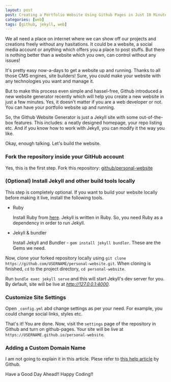 ```yaml
---
layout: post
post: Creating a Portfolio Website Using Github Pages in Just 10 Minutes
categories: [web]
tags: [github, jekyll, web]
---
```


We all need a place on internet where we can show off our projects and creations freely without any hasitations. It could be a website, a social media account or anything which offers you a place to post stuffs. But there is nothing better than a website which you own, can control without any issues!

It's pretty easy now-a-days to get a website up and running. Thanks to all those CMS engines, site builders! Sure, you could make your website with any technologies you want and manage it.

But to make this process even simple and hassel-free, Github introduced a new website generator recently which will help you create a new website in just a few minutes. Yes, it doesn't matter if you are a web developer or not. You can have your portfolio website up and running.

So, the Github Website Generator is just a Jekyll site with some out-of-the-box features. This includes: a neatly designed homepage, your repo listing etc. And if you know how to work with Jekyll, you can modify it the way you like.

Okay, enough talking. Let's build the website.

### Fork the repository inside your GitHub account

Yes, this is the first step. Fork this repository: [github/personal-website](https://github.com/github/personal-website)

### (Optional) Install Jekyll and other build tools locally

This step is completely optional. If you want to build your website locally before making it live, install the following tools.

- Ruby

  Install Ruby from [here](https://www.ruby-lang.org/en/documentation/installation/). Jekyll is written in Ruby. So, you need Ruby as a dependency in order to run Jekyll.

- Jekyll & bundler

  Install Jekyll and Bundler - `gem install jekyll bundler`. These are the Gems we need.

Now, clone your forked repository locally using `git clone https://github.com/USERNAME/personal-website.git`. When cloning is finished, `cd` to the project directory, `cd personal-website`.

Run `bundle exec jekyll serve` and this will start Jekyll's dev server for you. By default, site will be live at _http://127.0.0.1:4000_. 

### Customize Site Settings

Open `_config.yml` abd change settings as per your need. For example, you could change social links, styles etc.

That's it! You are done. Now, visit the `settings` page of the repository in Github and turn on github-pages. Your site will be live at `https://USERNAME.github.io/personal-website`.

### Adding a Custom Domain Name

I am not going to explain it in this article. Plese refer to [this help article](https://help.github.com/en/articles/adding-or-removing-a-custom-domain-for-your-github-pages-site) by Github.

Have a Good Day Ahead!! Happy Coding!!